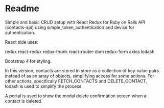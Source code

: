 # Readme

Simple and basic CRUD setup with React Redux for Ruby on Rails API (contacts-api) using simple_token_authentication and devise for authentication.

React side uses:

redux
react-redux
redux-thunk
react-router-dom
redux-form
axios
lodash

Bootstrap 4 for styling.

In this version, contacts are stored in store as a collection of key-value pairs instead of as an array of objects, simplifying access for some actions. For other actions, specifically FETCH_CONTACTS and DELETE_CONTACT, lodash is used to simplify the process.

A portal is used to show the modal delete confirmation screen when a contact is deleted.
